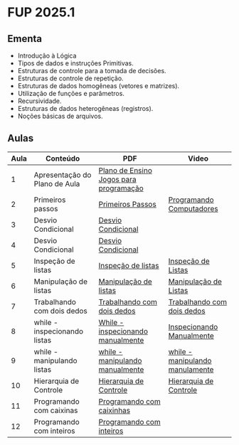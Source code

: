 # FUP 2025.1

## Ementa

* Introdução à Lógica
* Tipos de dados e instruções Primitivas. 
* Estruturas de controle para a tomada de decisões. 
* Estruturas de controle de repetição. 
* Estruturas de dados homogêneas (vetores e matrizes). 
* Utilização de funções e parâmetros. 
* Recursividade. 
* Estruturas de dados heterogêneas (registros). 
* Noções básicas de arquivos.

## Aulas

| Aula  | Conteúdo | PDF | Video |
|-------|----------|----------|----|
| 1     | Apresentação do Plano de Aula | [Plano de Ensino](Plano%20de%20Ensino.pdf) [Jogos para programação](Jogos%20de%20Programacao.pdf) |
| 2     | Primeiros passos | [Primeiros Passos](Aula_1___Primeiros_Passos.pdf) | [Programando Computadores](https://www.youtube.com/watch?v=s6hg7tizeh8)|
| 3     | Desvio Condicional | [Desvio Condicional](Aula_2___Desvio_Condicional.pdf) | 
| 4     | Desvio Condicional | [Desvio Condicional](Aula_3___Desvio_Condicional.pdf) |
| 5     | Inspeção de listas | [Inspeção de listas](Aula_4___Inspecção_de_Listas.pdf) | [Inspeção de Listas](https://www.youtube.com/watch?v=wRxQsFe4cfk) |
| 6     | Manipulação de listas | [Manipulação de listas](Aula_5___Manipulação_de_listas.pdf ) | [Manipulação de Listas](https://www.youtube.com/watch?v=q7vZwXr9Ipg) | 
| 7     | Trabalhando com dois dedos | [Trabalhando com dois dedos](Aula_6___Trabalhando_com_dois_dedos.pdf) | [Trabalhando com dois dedos](https://www.youtube.com/watch?v=wTNe_YhJfRM) |
| 8     |  while - inspecionando listas  | [While - inspecionando manualmente](Aula_7___While_Trabalhando_com_dedo_manualmente.pdf) | [Inspecionando Manualmente](https://www.youtube.com/watch?v=eBBIyuPSKNk)|
| 9     | while - manipulando listas     | [while - manipulando manualmente](Aula_8___Manipulando_dois_dedos_manualmente__while_.pdf) | [while - manipulando manulamente](https://www.youtube.com/watch?v=sSwq1R0RC0w) |
| 10    | Hierarquia de Controle  | [Hierarquia de Controle](Aula_9___Hierarquia_de_Controle) | [Hierarquia de Controle](https://www.youtube.com/watch?v=gERtFOv4-9s) |
| 11    | Programando com caixinas | [Programando com caixinhas](Aula_10___Programando_com_caixinhas.pdf) | |
| 12   | Programando com inteiros | [Programando com inteiros](Aula_11___Programando_com_números_inteiros.pdf) | | 



